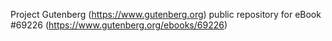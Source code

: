 Project Gutenberg (https://www.gutenberg.org) public repository for
eBook #69226 (https://www.gutenberg.org/ebooks/69226)
